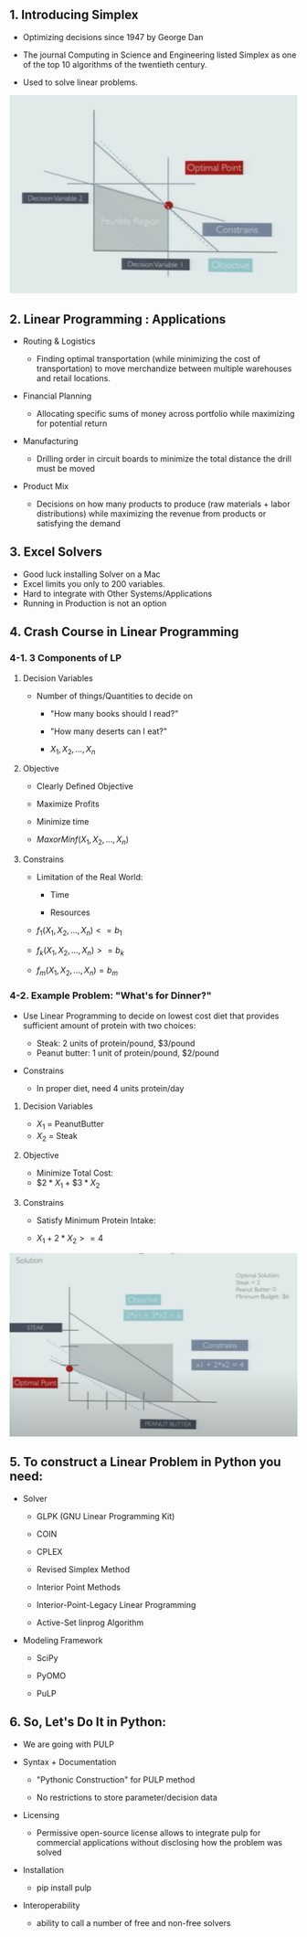 ## 1. Introducing Simplex

- Optimizing decisions since 1947 by George Dan

- The journal Computing in Science and Engineering listed Simplex as one of the top 10  algorithms of the twentieth century.

- Used to solve linear problems.

<img src="../Img/Optimizing_Life_Everyday_Problems_1.jpg">

## 2. Linear Programming : Applications

- Routing & Logistics

    - Finding optimal transportation (while minimizing the cost of transportation) to move merchandize between multiple warehouses and retail locations.

- Financial Planning

    - Allocating specific sums of money across portfolio while maximizing for potential return 

- Manufacturing

    - Drilling order in circuit boards to minimize the total distance the drill must be moved

- Product Mix
    
    - Decisions on how many products to produce (raw materials + labor distributions) while maximizing the revenue from products or satisfying the demand

## 3. Excel Solvers

- Good luck installing Solver on a Mac
- Excel limits you only to 200 variables.
- Hard to integrate with Other Systems/Applications
- Running in Production is not an option

## 4. Crash Course in Linear Programming


### 4-1. 3 Components of LP

1. Decision Variables

    - Number of things/Quantities to decide on

        - "How many books should I read?"
        - "How many deserts can I eat?"

        - $X_1, X_2, ..., X_n$

2. Objective

    - Clearly Defined Objective

    - Maximize Profits

    - Minimize time

    - $Max or Min f(X_1, X_2,... ,X_n)$ 

3. Constrains

    - Limitation of the Real World:

        - Time 

        - Resources

    - $f_1(X_1, X_2, ..., X_n) <= b_1$
    - $f_k(X_1, X_2, ..., X_n) >= b_k$
    - $f_m(X_1, X_2, ..., X_n) = b_m$

### 4-2. Example Problem: "What's for Dinner?"

- Use Linear Programming to decide on lowest cost diet that provides sufficient amount of protein with two choices:

    - Steak: 2 units of protein/pound, $3/pound
    - Peanut butter: 1 unit of protein/pound, $2/pound

- Constrains
    - In proper diet, need 4 units protein/day

1. Decision Variables

    - $X_1$ = PeanutButter
    - $X_2$ = Steak

2. Objective

    - Minimize Total Cost:
    - $\$2 * X_1 + \$3 * X_2$

3. Constrains

    - Satisfy Minimum Protein Intake:
        
    - $X_1 + 2 * X_2 >= 4$


<img src="../Img/Optimizing_Life_Everyday_Problems_2.jpg">

## 5. To construct a Linear Problem in Python you need:

- Solver
    
    - GLPK (GNU Linear Programming Kit)

    - COIN

    - CPLEX

    - Revised Simplex Method

    - Interior Point Methods

    - Interior-Point-Legacy Linear Programming

    - Active-Set linprog Algorithm

- Modeling Framework

    - SciPy

    - PyOMO

    - PuLP

## 6. So, Let's Do It in Python:

- We are going with PULP

- Syntax + Documentation

    - "Pythonic Construction" for PULP method
    
    - No restrictions to store parameter/decision data

- Licensing

    - Permissive open-source license allows to integrate pulp for commercial applications without disclosing how the problem was solved

- Installation 

    - pip install pulp

- Interoperability

    - ability to call a number of free and non-free solvers


